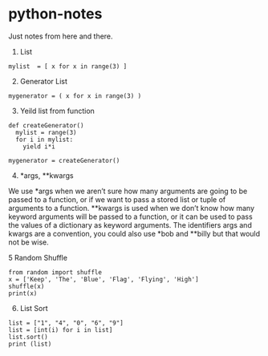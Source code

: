 # python-notes
Just notes from here and there.

1. List
```
mylist  = [ x for x in range(3) ]
```

2. Generator List
```
mygenerator = ( x for x in range(3) )
```

3. Yeild list from function
```
def createGenerator()
  mylist = range(3)
  for i in mylist:
    yield i*i

mygenerator = createGenerator()
```

4. *args, \**kwargs 

We use *args when we aren’t sure how many arguments are going to be passed to a function, or if we want to pass a stored list or tuple of arguments to a function. 
\**kwargs is used when we don’t know how many keyword arguments will be passed to a function, or it can be used to pass the values of a dictionary as keyword arguments. The identifiers args and kwargs are a convention, you could also use *bob and \**billy but that would not be wise.


5 Random Shuffle
```
from random import shuffle
x = ['Keep', 'The', 'Blue', 'Flag', 'Flying', 'High']
shuffle(x)
print(x)
```
6. List Sort
```
list = ["1", "4", "0", "6", "9"]
list = [int(i) for i in list]
list.sort()
print (list)
```



